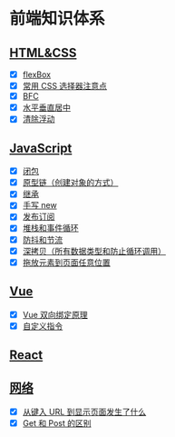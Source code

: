# 前端知识体系

## [HTML&CSS](https://github.com/1282772905/Notes/tree/master/html%26css)

- [x] [flexBox](https://github.com/1282772905/Notes/tree/master/html%26css/flexbox)
- [x] [常用 CSS 选择器注意点](https://github.com/1282772905/Notes/blob/master/html%26css/cssSelete/%E5%B8%B8%E7%94%A8css%E9%80%89%E6%8B%A9%E5%99%A8%E6%B3%A8%E6%84%8F%E7%82%B9.md)
- [x] [BFC](https://github.com/1282772905/Notes/blob/master/html%26css/BFC/bfc.md)
- [x] [水平垂直居中](https://github.com/1282772905/Notes/blob/master/html%26css/%E6%B0%B4%E5%B9%B3%E5%9E%82%E7%9B%B4%E5%B1%85%E4%B8%AD/index.md)
- [x] [清除浮动](https://github.com/1282772905/Notes/blob/master/html%26css/%E6%B8%85%E9%99%A4%E6%B5%AE%E5%8A%A8/inedx.html)

## [JavaScript](https://github.com/1282772905/Notes/tree/master/JavaScript)

- [x] [闭包](https://github.com/1282772905/Notes/blob/master/JavaScript/%E9%97%AD%E5%8C%85/index.md)
- [x] [原型链（创建对象的方式）](https://github.com/1282772905/Notes/blob/master/JavaScript/%E5%8E%9F%E5%9E%8B%E9%93%BE/index.md)
- [x] [继承](https://github.com/1282772905/Notes/blob/master/JavaScript/%E7%BB%A7%E6%89%BF%EF%BC%88ES5%EF%BC%89/index.md)
- [x] [手写 new](https://github.com/1282772905/Notes/blob/master/JavaScript/%E6%89%8B%E5%86%99new/new.js)
- [x] [发布订阅](https://github.com/1282772905/Notes/blob/master/JavaScript/%E5%8F%91%E5%B8%83%E8%AE%A2%E9%98%85/%E5%8F%91%E5%B8%83%E8%AE%A2%E9%98%85.md)
- [x] [堆栈和事件循环](https://github.com/1282772905/Notes/blob/master/JavaScript/%E5%A0%86%E6%A0%88%E5%92%8C%E4%BA%8B%E4%BB%B6%E5%BE%AA%E7%8E%AF/%E5%A0%86%E6%A0%88%E5%92%8C%E4%BA%8B%E4%BB%B6%E5%BE%AA%E7%8E%AF.md)
- [x] [防抖和节流](https://github.com/1282772905/Notes/tree/master/JavaScript/%E8%8A%82%E6%B5%81%E5%92%8C%E9%98%B2%E6%8A%96%E5%87%BD%E6%95%B0)
- [x] [深拷贝（所有数据类型和防止循环调用）](https://github.com/1282772905/Notes/blob/master/JavaScript/%E6%B7%B1%E6%8B%B7%E8%B4%9D/index.js)
- [x] [拖放元素到页面任意位置](https://github.com/1282772905/Notes/blob/master/JavaScript/%E6%8B%96%E6%94%BE/index.html)

## [Vue](https://github.com/1282772905/Notes/tree/master/Vue)

- [x] [Vue 双向绑定原理](https://github.com/1282772905/Notes/blob/master/Vue/%E6%BA%90%E7%A0%81%E8%A7%A3%E6%9E%90/%E5%8F%8C%E5%90%91%E7%BB%91%E5%AE%9A%E5%8E%9F%E7%90%86/Vue%E5%8F%8C%E5%90%91%E7%BB%91%E5%AE%9A%E5%8E%9F%E7%90%86.md)
- [x] [自定义指令](https://github.com/1282772905/Notes/blob/master/Vue/%E8%87%AA%E5%AE%9A%E4%B9%89%E6%8C%87%E4%BB%A4/directives.md)

## [React](https://github.com/1282772905/Notes/tree/master/React)

## [网络](https://github.com/1282772905/Notes/tree/master/http)

- [x] [从键入 URL 到显示页面发生了什么](https://github.com/1282772905/Notes/blob/master/http/%E4%BB%8E%E8%BE%93%E5%85%A5URL%E5%88%B0%E6%98%BE%E7%A4%BA%E9%A1%B5%E9%9D%A2/%E4%BB%8E%E8%BE%93%E5%85%A5URL%E5%88%B0%E6%98%BE%E7%A4%BA%E9%A1%B5%E9%9D%A2.md)
- [x] [Get 和 Post 的区别](https://github.com/1282772905/Notes/blob/master/http/Get%E5%92%8CPost/Get%E5%92%8CPOST.md)
